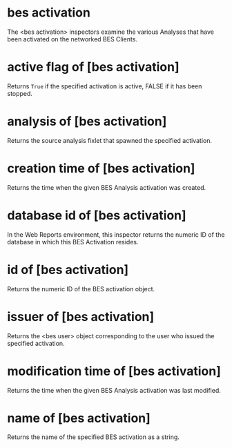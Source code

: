 # bes activation

The &lt;bes activation&gt; inspectors examine the various Analyses that have been activated on the networked BES Clients.

# active flag of [bes activation]

Returns `True` if the specified activation is active, FALSE if it has been stopped.

# analysis of [bes activation]

Returns the source analysis fixlet that spawned the specified activation.

# creation time of [bes activation]

Returns the time when the given BES Analysis activation was created.

# database id of [bes activation]

In the Web Reports environment, this inspector returns the numeric ID of the database in which this BES Activation resides.

# id of [bes activation]

Returns the numeric ID of the BES activation object.

# issuer of [bes activation]

Returns the &lt;bes user&gt; object corresponding to the user who issued the specified activation.

# modification time of [bes activation]

Returns the time when the given BES Analysis activation was last modified.

# name of [bes activation]

Returns the name of the specified BES activation as a string.
